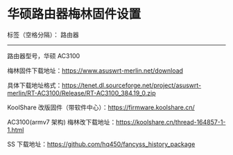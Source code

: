 # 华硕路由器梅林固件设置

标签（空格分隔）： 路由器

---

路由器型号，华硕 AC3100

梅林固件下载地址：<https://www.asuswrt-merlin.net/download>

具体下载地址格式：<https://tenet.dl.sourceforge.net/project/asuswrt-merlin/RT-AC3100/Release/RT-AC3100_384.19_0.zip>

KoolShare 改版固件（带软件中心）：<https://firmware.koolshare.cn/>

AC3100(armv7 架构) 梅林改下载地址：<https://koolshare.cn/thread-164857-1-1.html>

SS 下载地址：<https://github.com/hq450/fancyss_history_package>

